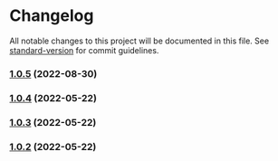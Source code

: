 # Changelog

All notable changes to this project will be documented in this file. See [standard-version](https://github.com/conventional-changelog/standard-version) for commit guidelines.

### [1.0.5](https://github.com/EgorCloud/prpcow/compare/v1.0.4...v1.0.5) (2022-08-30)

### [1.0.4](https://github.com/EgorCloud/prpcow/compare/v1.0.3...v1.0.4) (2022-05-22)

### [1.0.3](https://github.com/EgorCloud/prpcow/compare/v1.0.2...v1.0.3) (2022-05-22)

### [1.0.2](https://github.com/EgorCloud/prpcow/compare/v1.0.1...v1.0.2) (2022-05-22)
